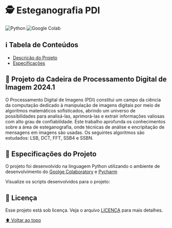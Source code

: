 # 🕵️ Esteganografia PDI

![Python](https://img.shields.io/badge/Python-3776AB?style=for-the-badge&logo=python&logoColor=white)
![Google Colab](https://img.shields.io/badge/Google%20Colab-F9AB00?style=for-the-badge&logo=Google%20Colab&logoColor=white)

## ℹ Tabela de Conteúdos
- [Descrição do Projeto](#dart-projeto-da-cadeira-de-modelagem-analítica-20231)
- [Especificações](#-especificações-do-projeto)

## :dart: Projeto da Cadeira de Processamento Digital de Imagem 2024.1

O Processamento Digital de Imagens (PDI) constitui um campo da ciência da computação dedicado à manipulação de imagens digitais por meio de algoritmos matemáticos sofisticados, abrindo um universo de possibilidades para analisá-las, aprimorá-las e extrair informações valiosas com alto grau de confiabilidade.
Este trabalho aprofunda os conhecimentos sobre a área de esteganografia, onde técnicas de análise e encripitação de mensagens em imagens são usadas. Os seguintes algoritmos são estudados: LSB, DCT, FFT, SSB4 e SSBN.

## 📃 Especificações do Projeto

O projeto foi desenvolvido na linguagem Python utilizando o ambiente de desenvolvimento do [Goolge Colaboratory](https://colab.research.google.com/) e [Pycharm](https://www.jetbrains.com/pycharm/)

Visualize os scripts desenvolvidos para o projeto:

## 📝 Licença

Esse projeto está sob licença. Veja o arquivo [LICENÇA](LICENSE) para mais detalhes.

[⬆ Voltar ao topo](#-esteganografia-pdi)<br>
